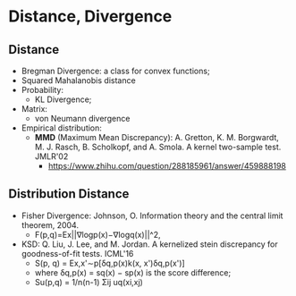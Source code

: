 # Distance, Divergence

## Distance
- Bregman Divergence: a class for convex functions;
- Squared Mahalanobis distance
- Probability:
	- KL Divergence;
- Matrix:
	- von Neumann divergence
- Empirical distribution:
	- **MMD** (Maximum Mean Discrepancy): A. Gretton, K. M. Borgwardt, M. J. Rasch, B. Scholkopf, and A. Smola. A kernel two-sample test. JMLR'02
		- https://www.zhihu.com/question/288185961/answer/459888198

## Distribution Distance
- Fisher Divergence: Johnson, O. Information theory and the central limit theorem, 2004.
	- F(p,q)=Ex||∇logp(x)−∇logq(x)||^2,
- KSD: Q. Liu, J. Lee, and M. Jordan. A kernelized stein discrepancy for goodness-of-fit tests. ICML'16
	- S(p, q) = Ex,x'∼p[δq,p(x)k(x, x')δq,p(x')]
	- where δq,p(x) = sq(x) − sp(x) is the score difference;
	- Su(p,q) = 1/n(n-1) Σij uq(xi,xj)